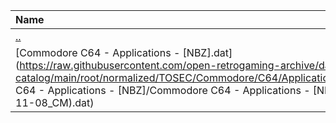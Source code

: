 |Name|Size|
|:---|---:|
|[..](../index.html)|DIR|
|[Commodore C64 - Applications - [NBZ].dat](https://raw.githubusercontent.com/open-retrogaming-archive/dat-catalog/main/root/normalized/TOSEC/Commodore/C64/Applications/[NBZ]/Commodore C64 - Applications - [NBZ]/Commodore C64 - Applications - [NBZ] (TOSEC-v2022-11-08_CM).dat)|40481|
